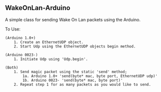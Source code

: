 ## WakeOnLan-Arduino ##

A simple class for sending Wake On Lan packets using the Arduino.
	
To Use:

	(Arduino 1.0+)
		1. Create an EthernetUDP object.
		2. Start Udp using the EthernetUDP objects begin method.

	(Arduino 0023-)
		1. Initiate Udp using 'Udp.begin'.

	(Both)
		1. Send magic packet using the static 'send' method;
			1a. Arduino 1.0+ 'send(byte* mac, byte port, EthernetUDP udp)'
			1b. Arduino 0023- 'send(byte* mac, byte port)'
		2. Repeat step 1 for as many packets as you would like to send.